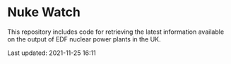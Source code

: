 # Nuke Watch

This repository includes code for retrieving the latest information available on the output of EDF nuclear power plants in the UK.

Last updated: 2021-11-25 16:11